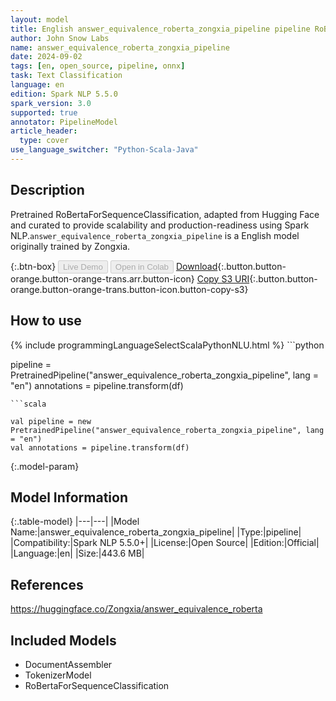 ```yaml
---
layout: model
title: English answer_equivalence_roberta_zongxia_pipeline pipeline RoBertaForSequenceClassification from Zongxia
author: John Snow Labs
name: answer_equivalence_roberta_zongxia_pipeline
date: 2024-09-02
tags: [en, open_source, pipeline, onnx]
task: Text Classification
language: en
edition: Spark NLP 5.5.0
spark_version: 3.0
supported: true
annotator: PipelineModel
article_header:
  type: cover
use_language_switcher: "Python-Scala-Java"
---
```


## Description

Pretrained RoBertaForSequenceClassification, adapted from Hugging Face and curated to provide scalability and production-readiness using Spark NLP.`answer_equivalence_roberta_zongxia_pipeline` is a English model originally trained by Zongxia.

{:.btn-box}
<button class="button button-orange" disabled>Live Demo</button>
<button class="button button-orange" disabled>Open in Colab</button>
[Download](https://s3.amazonaws.com/auxdata.johnsnowlabs.com/public/models/answer_equivalence_roberta_zongxia_pipeline_en_5.5.0_3.0_1725277104880.zip){:.button.button-orange.button-orange-trans.arr.button-icon}
[Copy S3 URI](s3://auxdata.johnsnowlabs.com/public/models/answer_equivalence_roberta_zongxia_pipeline_en_5.5.0_3.0_1725277104880.zip){:.button.button-orange.button-orange-trans.button-icon.button-copy-s3}

## How to use



<div class="tabs-box" markdown="1">
{% include programmingLanguageSelectScalaPythonNLU.html %}
```python

pipeline = PretrainedPipeline("answer_equivalence_roberta_zongxia_pipeline", lang = "en")
annotations =  pipeline.transform(df)   

```
```scala

val pipeline = new PretrainedPipeline("answer_equivalence_roberta_zongxia_pipeline", lang = "en")
val annotations = pipeline.transform(df)

```
</div>

{:.model-param}
## Model Information

{:.table-model}
|---|---|
|Model Name:|answer_equivalence_roberta_zongxia_pipeline|
|Type:|pipeline|
|Compatibility:|Spark NLP 5.5.0+|
|License:|Open Source|
|Edition:|Official|
|Language:|en|
|Size:|443.6 MB|

## References

https://huggingface.co/Zongxia/answer_equivalence_roberta

## Included Models

- DocumentAssembler
- TokenizerModel
- RoBertaForSequenceClassification
